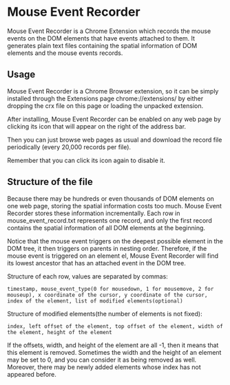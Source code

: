 # Mouse Event Recorder

Mouse Event Recorder is a Chrome Extension which records the mouse events on the DOM elements that have events attached to them. It generates plain text files containing the spatial information of DOM elements and the mouse events records.

## Usage

Mouse Event Recorder is a Chrome Browser extension, so it can be simply installed through the Extensions page chrome://extensions/ by either dropping the crx file on this page or loading the unpacked extension.

After installing, Mouse Event Recorder can be enabled on any web page by clicking its icon that will appear on the right of the address bar.

Then you can just browse web pages as usual and download the record file periodically (every 20,000 records per file).

Remember that you can click its icon again to disable it.

## Structure of the file

Because there may be hundreds or even thousands of DOM elements on one web page, storing the spatial information costs too much. Mouse Event Recorder stores these information incrementally. Each row in mouse_event_record.txt represents one record, and only the first record contains the spatial information of all DOM elements at the beginning.

Notice that the mouse event triggers on the deepest possible element in the DOM tree, it then triggers on parents in nesting order. Therefore, if the mouse event is triggered on an element el, Mouse Event Recorder will find its lowest ancestor that has an attached event in the DOM tree.

Structure of each row, values are separated by commas:
```text
timestamp, mouse_event_type(0 for mousedown, 1 for mousemove, 2 for mouseup), x coordinate of the cursor, y coordinate of the cursor, index of the element, list of modified elements(optional)
```

Structure of modified elements(the number of elements is not fixed):
```text
index, left offset of the element, top offset of the element, width of the element, height of the element
```

If the offsets, width, and height of the element are all -1, then it means that this element is removed. Sometimes the width and the height of an element may be set to 0, and you can consider it as being removed as well. Moreover, there may be newly added elements whose index has not appeared before.
